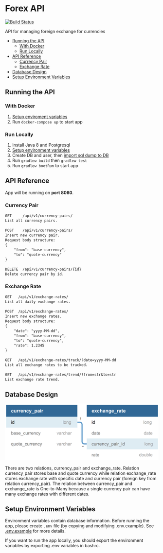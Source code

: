 # Forex API

[![Build Status](https://travis-ci.com/wijayaerick/forex-api.svg?token=CV23yUvkPiZhxgH7CxfW&branch=master)](https://travis-ci.com/wijayaerick/forex-api)

API for managing foreign exchange for currencies

* [Running the API](#running-the-api)
  - [With Docker](#with-docker)
  - [Run Locally](#run-locally)
* [API Reference](#api-reference)
  - [Currency Pair](#currency-pair)
  - [Exchange Rate](#exchange-rate)
* [Database Design](#database-design)
* [Setup Environment Variables](#setup-environment-variables)

## Running the API

### With Docker

1. [Setup enviroment variables](#setup-environment-variables)
2. Run `docker-compose up` to start app

### Run Locally

1. Install Java 8 and Postgresql
2. [Setup environment variables](#setup-environment-variables)
3. Create DB and user, then [import sql dump to DB](ddl)
4. Run `gradlew build` then `gradlew test`
5. Run `gradlew bootRun` to start app

## API Reference

App will be running on **port 8080**. 

### Currency Pair

```
GET     /api/v1/currency-pairs/
List all currency pairs.

POST    /api/v1/currency-pairs/
Insert new currency pair. 
Request body structure:
{
    "from": "base-currency", 
    "to": "quote-currency"
}

DELETE  /api/v1/currency-pairs/{id}
Delete currency pair by id. 
```

### Exchange Rate

```
GET   /api/v1/exchange-rates/
List all daily exchange rates. 

POST  /api/v1/exchange-rates/
Insert new exchange rates. 
Request body structure:
{
    "date": "yyyy-MM-dd", 
    "from": "base-currency", 
    "to": "quote-currency", 
    "rate": 1.2345
}

GET   /api/v1/exchange-rates/track/?date=yyyy-MM-dd
List all exchange rates to be tracked. 

GET   /api/v1/exchange-rates/trend/?from=str&to=str
List exchange rate trend. 
```

## Database Design

![Database Design](img/dbdesign.png)

There are two relations, currency_pair and exchange_rate. Relation currency_pair stores base and quote currency while relation exchange_rate stores exchange rate with specific date and currency pair (foreign key from relation currency_pair). The relation between currency_pair and exchange_rate is One-to-Many because a single currency pair can have many exchange rates with different dates. 

## Setup Environment Variables

Environment variables contain database information. Before running the app, please create `.env` file (by copying and modifying .env.example). See [.env.example](.env.example) for more details. 

If you want to run the app locally, you should export the environment variables by exporting .env variables in bashrc.
